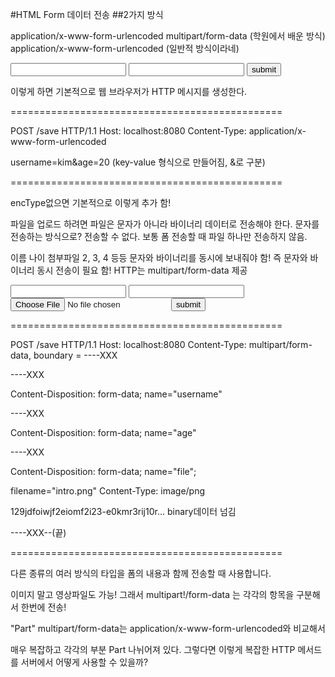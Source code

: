 #HTML Form 데이터 전송
##2가지 방식

application/x-www-form-urlencoded
multipart/form-data (학원에서 배운 방식)  
application/x-www-form-urlencoded (일반적 방식이라네)
<form action="/save" method="post">
    <input type="text" name="username" />
    <input type="text" name="age" />
    <button type="submit">submit</button>
</form>
이렇게 하면 기본적으로 웹 브라우저가 HTTP 메시지를 생성한다.

=============================================== 

POST /save HTTP/1.1 Host: localhost:8080 Content-Type: application/x-www-form-urlencoded

username=kim&age=20 (key-value 형식으로 만들어짐, &로 구분)

===============================================

encType없으면 기본적으로 이렇게 추가 함!

파일을 업로드 하려면 파일은 문자가 아니라 바이너리 데이터로 전송해야 한다. 문자를 전송하는 방식으로? 전송할 수 없다. 보통 폼 전송할 때 파일 하나만 전송하지 않음.

이름
나이
첨부파일 2, 3, 4 등등 문자와 바이너리를 동시에 보내줘야 함! 즉 문자와 바이너리 동시 전송이 필요 함!
HTTP는 multipart/form-data 제공

<form action="/save" method="post" enctype="multipart/form-data">
    <input type="text" name="username" />
    <input type="text" name="age" />
    <input type="file" name="file" />
    <button type="submit">submit</button>
</form>
=============================================== 

POST /save HTTP/1.1 Host: localhost:8080 Content-Type: multipart/form-data, boundary = ----XXX

----XXX

Content-Disposition: form-data; name="username" 

----XXX

Content-Disposition: form-data; name="age"

----XXX 

Content-Disposition: form-data; name="file";

filename="intro.png" Content-Type: image/png

129jdfoiwjf2eiomf2i23-e0kmr3rij10r... binary데이터 넘김

----XXX--(끝)

===============================================

다른 종류의 여러 방식의 타입을 폼의 내용과 함께 전송할 때 사용합니다.

이미지 말고 영상파일도 가능! 그래서 multipart!/form-data 는 각각의 항목을 구분해서 한번에 전송!

"Part" multipart/form-data는 application/x-www-form-urlencoded와 비교해서

매우 복잡하고 각각의 부분 Part 나뉘어져 있다. 그렇다면 이렇게 복잡한 HTTP 메서드를 서버에서 어떻게 사용할 수 있을까?

